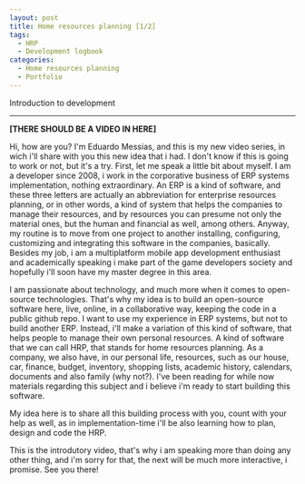 ```yaml
---
layout: post
title: Home resources planning [1/2]
tags:
  - HRP
  - Development logbook
categories:
  - Home resources planning
  - Portfolio
---
```


Introduction to development

---

**[THERE SHOULD BE A VIDEO IN HERE]**

Hi, how are you? I'm Eduardo Messias, and this is my new video series, in wich i'll share with you this new idea that i had. I don't know if this is going to work or not, but it's a try. First, let me speak a little bit about myself. I am a developer since 2008, i work in the corporative business of ERP systems implementation, nothing extraordinary. An ERP is a kind of software, and these three letters are actually an abbreviation for enterprise resources planning, or in other words, a kind of system that helps the companies to manage their resources, and by resources you can presume not only the material ones, but the human and financial as well, among others. Anyway, my routine is to move from one project to another installing, configuring, customizing and integrating this software in the companies, basically. Besides my job, i am a multiplatform mobile app development enthusiast and academically speaking i make part of the game developers society and hopefully i'll soon have my master degree in this area. 

I am passionate about technology, and much more when it comes to open-source technologies. That's why my idea is to build an open-source software here, live, online, in a collaborative way, keeping the code in a public github repo. I want to use my experience in ERP systems, but not to build another ERP.  Instead, i'll make a variation of this kind of software, that helps people to manage their own personal resources. A kind of software that we can call HRP, that stands for home resources planning. As a company, we also have, in our personal life, resources, such as our house, car, finance, budget, inventory, shopping lists, academic history, calendars, documents and also family (why not?). I've been reading for while now materials regarding this subject and i believe i'm ready to start building this software. 

My idea here is to share all this building process with you, count with your help as well, as in implementation-time i'll be also learning how to plan, design and code the HRP. 

This is the introdutory video, that's why i am speaking more than doing any other thing, and i'm sorry for that, the next will be much more interactive, i promise. See you there! 
